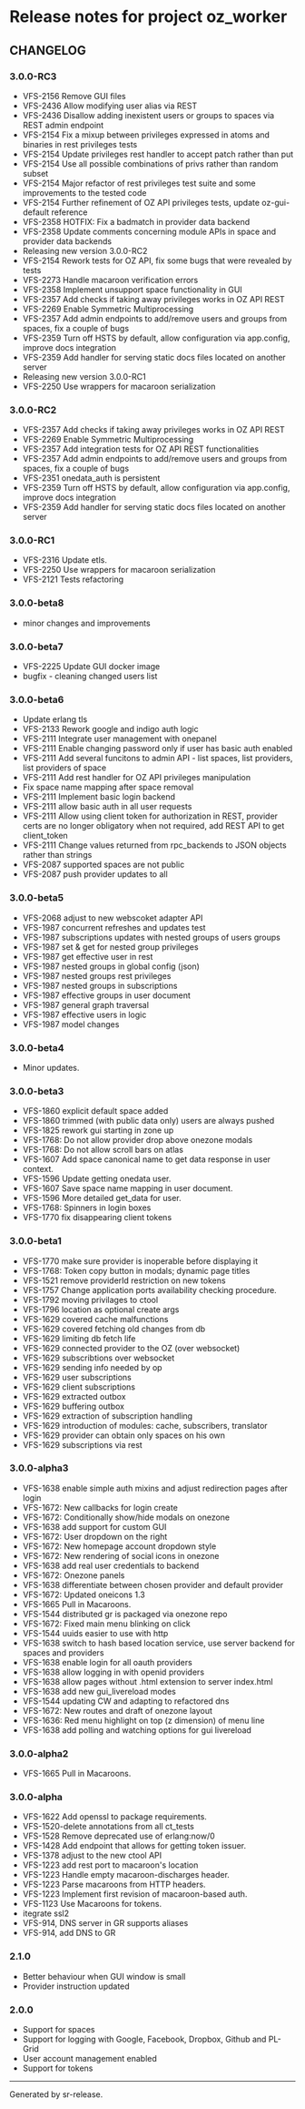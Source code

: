 # Release notes for project oz_worker


CHANGELOG
---------

### 3.0.0-RC3

* VFS-2156 Remove GUI files
* VFS-2436 Allow modifying user alias via REST
* VFS-2436 Disallow adding inexistent users or groups to spaces via REST admin endpoint
* VFS-2154 Fix a mixup between privileges expressed in atoms and binaries in rest privileges tests
* VFS-2154 Update privileges rest handler to accept patch rather than put
* VFS-2154 Use all possible combinations of privs rather than random subset
* VFS-2154 Major refactor of rest privileges test suite and some improvements to the tested code
* VFS-2154 Further refinement of OZ API privileges tests, update oz-gui-default reference
* VFS-2358 HOTFIX: Fix a badmatch in provider data backend
* VFS-2358 Update comments concerning module APIs in space and provider data backends
* Releasing new version 3.0.0-RC2
* VFS-2154 Rework tests for OZ API, fix some bugs that were revealed by tests
* VFS-2273 Handle macaroon verification errors
* VFS-2358 Implement unsupport space functionality in GUI
* VFS-2357 Add checks if taking away privileges works in OZ API REST
* VFS-2269 Enable Symmetric Multiprocessing
* VFS-2357 Add admin endpoints to add/remove users and groups from spaces, fix a couple of bugs
* VFS-2359 Turn off HSTS by default, allow configuration via app.config, improve docs integration
* VFS-2359 Add handler for serving static docs files located on another server
* Releasing new version 3.0.0-RC1
* VFS-2250 Use wrappers for macaroon serialization


### 3.0.0-RC2

* VFS-2357 Add checks if taking away privileges works in OZ API REST
* VFS-2269 Enable Symmetric Multiprocessing
* VFS-2357 Add integration tests for OZ API REST functionalities
* VFS-2357 Add admin endpoints to add/remove users and groups from spaces, fix a couple of bugs
* VFS-2351 onedata_auth is persistent
* VFS-2359 Turn off HSTS by default, allow configuration via app.config, improve docs integration
* VFS-2359 Add handler for serving static docs files located on another server


### 3.0.0-RC1

* VFS-2316 Update etls.
* VFS-2250 Use wrappers for macaroon serialization
* VFS-2121 Tests refactoring


### 3.0.0-beta8

* minor changes and improvements


### 3.0.0-beta7

* VFS-2225 Update GUI docker image
* bugfix - cleaning changed users list


### 3.0.0-beta6

* Update erlang tls
* VFS-2133 Rework google and indigo auth logic
* VFS-2111 Integrate user management with onepanel
* VFS-2111 Enable changing password only if user has basic auth enabled
* VFS-2111 Add several funcitons to admin API - list spaces, list providers, list providers of space
* VFS-2111 Add rest handler for OZ API privileges manipulation
* Fix space name mapping after space removal
* VFS-2111 Implement basic login backend
* VFS-2111 allow basic auth in all user requests
* VFS-2111 Allow using client token for authorization in REST, provider certs are no longer obligatory when not required, add REST API to get client_token
* VFS-2111 Change values returned from rpc_backends to JSON objects rather than strings
* VFS-2087 supported spaces are not public
* VFS-2087 push provider updates to all


### 3.0.0-beta5

* VFS-2068 adjust to new webscoket adapter API
* VFS-1987 concurrent refreshes and updates test
* VFS-1987 subscriptions updates with nested groups of users groups
* VFS-1987 set & get for nested group privileges
* VFS-1987 get effective user in rest
* VFS-1987 nested groups in global config (json)
* VFS-1987 nested groups rest privileges
* VFS-1987 nested groups in subscriptions
* VFS-1987 effective groups in user document
* VFS-1987 general graph traversal
* VFS-1987 effective users in logic
* VFS-1987 model changes


### 3.0.0-beta4

* Minor updates.


### 3.0.0-beta3

* VFS-1860 explicit default space added
* VFS-1860 trimmed (with public data only) users are always pushed
* VFS-1825 rework gui starting in zone up
* VFS-1768: Do not allow provider drop above onezone modals
* VFS-1768: Do not allow scroll bars on atlas
* VFS-1607 Add space canonical name to get data response in user context.
* VFS-1596 Update getting onedata user.
* VFS-1607 Save space name mapping in user document.
* VFS-1596 More detailed get_data for user.
* VFS-1768: Spinners in login boxes
* VFS-1770 fix disappearing client tokens


### 3.0.0-beta1

* VFS-1770 make sure provider is inoperable before displaying it
* VFS-1768: Token copy button in modals; dynamic page titles
* VFS-1521 remove providerId restriction on new tokens
* VFS-1757 Change application ports availability checking procedure.
* VFS-1792 moving privilages to ctool
* VFS-1796 location as optional create args
* VFS-1629 covered cache malfunctions
* VFS-1629 covered fetching old changes from db
* VFS-1629 limiting db fetch life
* VFS-1629 connected provider to the OZ (over websocket)
* VFS-1629 subscribtions over websocket
* VFS-1629 sending info needed by op
* VFS-1629 user subscriptions
* VFS-1629 client subscriptions
* VFS-1629 extracted outbox
* VFS-1629 buffering outbox
* VFS-1629 extraction of subscription handling
* VFS-1629 introduction of modules: cache, subscribers, translator
* VFS-1629 provider can obtain only spaces on his own
* VFS-1629 subscriptions via rest


### 3.0.0-alpha3

* VFS-1638 enable simple auth mixins and adjust redirection pages after login
* VFS-1672: New callbacks for login create
* VFS-1672: Conditionally show/hide modals on onezone
* VFS-1638 add support for custom GUI
* VFS-1672: User dropdown on the right
* VFS-1672: New homepage account dropdown style
* VFS-1672: New rendering of social icons in onezone
* VFS-1638 add real user credentials to backend
* VFS-1672: Onezone panels
* VFS-1638 differentiate between chosen provider and default provider
* VFS-1672: Updated oneicons 1.3
* VFS-1665 Pull in Macaroons.
* VFS-1544 distributed gr is packaged via onezone repo
* VFS-1672: Fixed main menu blinking on click
* VFS-1544 uuids easier to use with http
* VFS-1638 switch to hash based location service, use server backend for spaces and providers
* VFS-1638 enable login for all oauth providers
* VFS-1638 allow logging in with openid providers
* VFS-1638 allow pages without .html extension to server index.html
* VFS-1638 add new gui_livereload modes
* VFS-1544 updating CW and adapting to refactored dns
* VFS-1672: New routes and draft of onezone layout
* VFS-1636: Red menu highlight on top (z dimension) of menu line
* VFS-1638 add polling and watching options for gui livereload


### 3.0.0-alpha2

* VFS-1665 Pull in Macaroons.


### 3.0.0-alpha

* VFS-1622 Add openssl to package requirements.
* VFS-1520-delete annotations from all ct_tests
* VFS-1528 Remove deprecated use of erlang:now/0
* VFS-1428 Add endpoint that allows for getting token issuer.
* VFS-1378 adjust to the new ctool API
* VFS-1223 add rest port to macaroon's location
* VFS-1223 Handle empty macaroon-discharges header.
* VFS-1223 Parse macaroons from HTTP headers.
* VFS-1223 Implement first revision of macaroon-based auth.
* VFS-1123 Use Macaroons for tokens.
* itegrate ssl2
* VFS-914, DNS server in GR supports aliases
* VFS-914, add DNS to GR



### 2.1.0

* Better behaviour when GUI window is small
* Provider instruction updated



### 2.0.0

* Support for spaces
* Support for logging with Google, Facebook, Dropbox, Github and PL-Grid
* User account management enabled
* Support for tokens



________

Generated by sr-release. 
